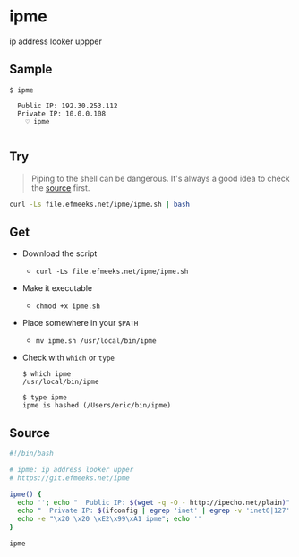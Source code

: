# ipme

ip address looker uppper

## Sample
```text
$ ipme

  Public IP: 192.30.253.112
  Private IP: 10.0.0.108
    ♡ ipme
    
```

## Try

> Piping to the shell can be dangerous. It's always a good idea to check the [source](ipme.sh) first.

```bash
curl -Ls file.efmeeks.net/ipme/ipme.sh | bash
```

## Get

* Download the script
  * `curl -Ls file.efmeeks.net/ipme/ipme.sh`
* Make it executable
  * `chmod +x ipme.sh`
* Place somewhere in your `$PATH`
  * `mv ipme.sh /usr/local/bin/ipme`
* Check with `which` or `type`
    ```text
    $ which ipme
    /usr/local/bin/ipme
    ```

    ```text
    $ type ipme
    ipme is hashed (/Users/eric/bin/ipme)
    ```

## Source
```bash
#!/bin/bash

# ipme: ip address looker upper
# https://git.efmeeks.net/ipme

ipme() {
  echo ''; echo "  Public IP: $(wget -q -O - http://ipecho.net/plain)"
  echo "  Private IP: $(ifconfig | egrep 'inet' | egrep -v 'inet6|127' | awk '{ print $2 }')"
  echo -e "\x20 \x20 \xE2\x99\xA1 ipme"; echo ''
}

ipme

```
